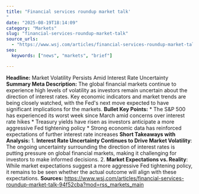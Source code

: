 ```yaml
---
title: "Financial services roundup market talk'"
date: "2025-08-19T18:14:09"
category: "Markets"
slug: "financial-services-roundup-market-talk"
source_urls:
  - "https://www.wsj.com/articles/financial-services-roundup-market-talk-94f52cba?mod=rss_markets_main"
seo:
  keywords: ["news", "markets", "brief"]

---
```

**Headline:** Market Volatility Persists Amid Interest Rate Uncertainty  **Summary Meta Description:** The global financial markets continue to experience high levels of volatility as investors remain uncertain about the direction of interest rates. Key economic indicators and market trends are being closely watched, with the Fed's next move expected to have significant implications for the markets.  **Bullet Key Points:**  * The S&P 500 has experienced its worst week since March amid concerns over interest rate hikes * Treasury yields have risen as investors anticipate a more aggressive Fed tightening policy * Strong economic data has reinforced expectations of further interest rate increases  **Short Takeaways with Analysis:**  1. **Interest Rate Uncertainty Continues to Drive Market Volatility**: The ongoing uncertainty surrounding the direction of interest rates is putting pressure on global financial markets, making it challenging for investors to make informed decisions. 2. **Market Expectations vs. Reality**: While market expectations suggest a more aggressive Fed tightening policy, it remains to be seen whether the actual outcome will align with these expectations.  **Sources:** https://www.wsj.com/articles/financial-services-roundup-market-talk-94f52cba?mod=rss_markets_main 

